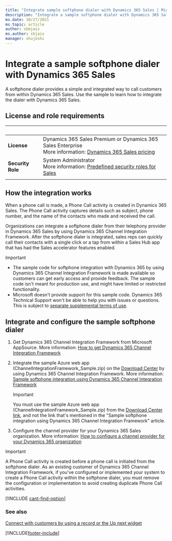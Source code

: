 ```yaml
---
title: "Integrate sample softphone dialer with Dynamics 365 Sales | MicrosoftDocs"
description: "Integrate a sample softphone dialer with Dynamics 365 Sales to call customers from within your organization."
ms.date: 10/27/2021
ms.topic: article
author: sbmjais
ms.author: shjais
manager: shujoshi
---
```

# Integrate a sample softphone dialer with Dynamics 365 Sales 

A softphone dialer provides a simple and integrated way to call customers from within Dynamics 365 Sales. Use the sample to learn how to integrate the dialer with Dynamics 365 Sales.

## License and role requirements

| &nbsp; | &nbsp; |  
|-----------------------|---------|
| **License** | 	Dynamics 365 Sales Premium or Dynamics 365 Sales Enterprise  <br>More information: [Dynamics 365 Sales pricing](https://dynamics.microsoft.com/sales/pricing/) |
| **Security Role** | System Administrator <br>  More information: [Predefined security roles for Sales](security-roles-for-sales.md)|
|||

## How the integration works

When a phone call is made, a Phone Call activity is created in Dynamics 365 Sales. The Phone Call activity captures details such as subject, phone number, and the name of the contacts who made and received the call.

Organizations can integrate a softphone dialer from their telephony provider in Dynamics 365 Sales by using Dynamics 365 Channel Integration Framework. After the softphone dialer is integrated, sales reps can quickly call their contacts with a single click or a tap from within a Sales Hub app that has had the Sales accelerator features enabled.  

> [!IMPORTANT]
> - The sample code for softphone integration with Dynamics 365 by using Dynamics 365 Channel Integration Framework is made available so customers can get early access and provide feedback. The sample code isn't meant for production use, and might have limited or restricted functionality.
> - Microsoft doesn't provide support for this sample code. Dynamics 365 Technical Support won't be able to help you with issues or questions. This is subject to [separate supplemental terms of use](/dynamics365/legal/supp-dynamics365-preview).

## Integrate and configure the sample softphone dialer

1. Get Dynamics 365 Channel Integration Framework from Microsoft AppSource. More information: [How to get Dynamics 365 Channel Integration Framework](/dynamics365/customer-service/channel-integration-framework/get-channel-integration-framework)

2. Integrate the sample Azure web app (ChannelIntegrationFramework_Sample.zip) on the [Download Center](https://go.microsoft.com/fwlink/p/?linkid=2104590) by using Dynamics 365 Channel Integration Framework. More information: [Sample softphone integration using Dynamics 365 Channel Integration Framework](/dynamics365/customer-service/channel-integration-framework/sample-softphone-integration)

    > [!IMPORTANT]
    > You must use the sample Azure web app (ChannelIntegrationFramework_Sample.zip) from the [Download Center link](https://go.microsoft.com/fwlink/p/?linkid=2104590), and not the link that's mentioned in the "Sample softphone integration using Dynamics 365 Channel Integration Framework" article.

3.  Configure the channel provider for your Dynamics 365 Sales organization. More information: [How to configure a channel provider for your Dynamics 365 organization](/dynamics365/customer-service/channel-integration-framework/configure-channel-provider-channel-integration-framework)

> [!IMPORTANT]
> A Phone Call activity is created before a phone call is initiated from the softphone dialer. As an existing customer of Dynamics 365 Channel Integration Framework, if you've configured or implemented your system to create a Phone Call activity within the softphone dialer, you must remove the configuration or implementation to avoid creating duplicate Phone Call activities.

[!INCLUDE [cant-find-option](../includes/cant-find-option.md)]

### See also

[Connect with customers by using a record or the Up next widget ](connect-with-customers.md)


[!INCLUDE[footer-include](../includes/footer-banner.md)]
